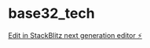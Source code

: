# base32_tech

[Edit in StackBlitz next generation editor ⚡️](https://stackblitz.com/~/github.com/marcusbey/base32_tech)